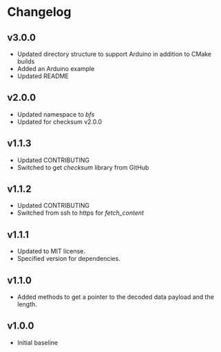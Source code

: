 # Changelog

## v3.0.0
- Updated directory structure to support Arduino in addition to CMake builds
- Added an Arduino example
- Updated README

## v2.0.0
- Updated namespace to *bfs*
- Updated for checksum v2.0.0

## v1.1.3
- Updated CONTRIBUTING
- Switched to get *checksum* library from GitHub

## v1.1.2
- Updated CONTRIBUTING
- Switched from ssh to https for *fetch_content*

## v1.1.1
- Updated to MIT license.
- Specified version for dependencies.

## v1.1.0
- Added methods to get a pointer to the decoded data payload and the length.

## v1.0.0
- Initial baseline
